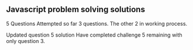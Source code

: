 ## Javascript problem solving solutions

5 Questions
Attempted so far 3 questions. The other 2 in working process.


Updated question 5 solution 
Have completed challenge 5 remaining with only question 3.